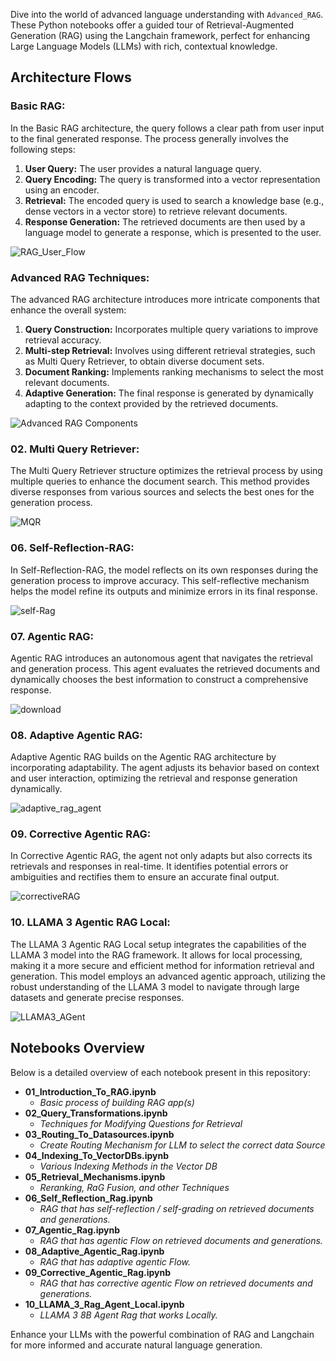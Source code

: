 Dive into the world of advanced language understanding with `Advanced_RAG`. These Python notebooks offer a guided tour of Retrieval-Augmented Generation (RAG) using the Langchain framework, perfect for enhancing Large Language Models (LLMs) with rich, contextual knowledge.

## Architecture Flows

### Basic RAG:
In the Basic RAG architecture, the query follows a clear path from user input to the final generated response. The process generally involves the following steps:
1. **User Query:** The user provides a natural language query.
2. **Query Encoding:** The query is transformed into a vector representation using an encoder.
3. **Retrieval:** The encoded query is used to search a knowledge base (e.g., dense vectors in a vector store) to retrieve relevant documents.
4. **Response Generation:** The retrieved documents are then used by a language model to generate a response, which is presented to the user.

![RAG_User_Flow](https://github.com/NisaarAgharia/RAG_From_Scratch/assets/22457544/dc390fc3-5c41-4c8e-b16e-268606a8f4ed)

### Advanced RAG Techniques:
The advanced RAG architecture introduces more intricate components that enhance the overall system:
1. **Query Construction:** Incorporates multiple query variations to improve retrieval accuracy.
2. **Multi-step Retrieval:** Involves using different retrieval strategies, such as Multi Query Retriever, to obtain diverse document sets.
3. **Document Ranking:** Implements ranking mechanisms to select the most relevant documents.
4. **Adaptive Generation:** The final response is generated by dynamically adapting to the context provided by the retrieved documents.

![Advanced RAG Components](https://github.com/NisaarAgharia/RAG_From_Scratch/assets/22457544/281e8c66-a33f-485f-ad75-e8d450ccba98)

### 02. Multi Query Retriever:
The Multi Query Retriever structure optimizes the retrieval process by using multiple queries to enhance the document search. This method provides diverse responses from various sources and selects the best ones for the generation process.

![MQR](https://github.com/NisaarAgharia/RAG_From_Scratch/assets/22457544/5c0db3f0-59e4-4278-af6f-4120a3bb5637)

### 06. Self-Reflection-RAG:
In Self-Reflection-RAG, the model reflects on its own responses during the generation process to improve accuracy. This self-reflective mechanism helps the model refine its outputs and minimize errors in its final response.

![self-Rag](https://github.com/NisaarAgharia/Advanced_RAG/assets/22457544/2e58751b-c986-4137-8f85-9294301c3f79)

### 07. Agentic RAG:
Agentic RAG introduces an autonomous agent that navigates the retrieval and generation process. This agent evaluates the retrieved documents and dynamically chooses the best information to construct a comprehensive response.

![download](https://github.com/NisaarAgharia/Advanced_RAG/assets/22457544/4258e17e-7dfa-48da-a5b5-753b3de5d1bc)

### 08. Adaptive Agentic RAG:
Adaptive Agentic RAG builds on the Agentic RAG architecture by incorporating adaptability. The agent adjusts its behavior based on context and user interaction, optimizing the retrieval and response generation dynamically.

![adaptive_rag_agent](https://github.com/NisaarAgharia/Advanced_RAG/assets/22457544/283a734d-bd00-4431-8982-fc5e6ce8f15c)

### 09. Corrective Agentic RAG:
In Corrective Agentic RAG, the agent not only adapts but also corrects its retrievals and responses in real-time. It identifies potential errors or ambiguities and rectifies them to ensure an accurate final output.

![correctiveRAG](https://github.com/NisaarAgharia/Advanced_RAG/assets/22457544/68968fa8-0b0e-46ca-a80e-b30645b1e31b)

### 10. LLAMA 3 Agentic RAG Local:
The LLAMA 3 Agentic RAG Local setup integrates the capabilities of the LLAMA 3 model into the RAG framework. It allows for local processing, making it a more secure and efficient method for information retrieval and generation. This model employs an advanced agentic approach, utilizing the robust understanding of the LLAMA 3 model to navigate through large datasets and generate precise responses.

![LLAMA3_AGent](https://github.com/NisaarAgharia/Advanced_RAG/assets/22457544/a9408eea-814f-416e-a8f6-aec361410719)


## Notebooks Overview
Below is a detailed overview of each notebook present in this repository:

- **01_Introduction_To_RAG.ipynb**
  - _Basic process of building RAG app(s)_
- **02_Query_Transformations.ipynb**
  - _Techniques for Modifying Questions for Retrieval_
- **03_Routing_To_Datasources.ipynb**
  - _Create Routing Mechanism for LLM to select the correct data Source_
- **04_Indexing_To_VectorDBs.ipynb**
  - _Various Indexing Methods in the Vector DB_
- **05_Retrieval_Mechanisms.ipynb**
  - _Reranking, RaG Fusion, and other Techniques_
- **06_Self_Reflection_Rag.ipynb**
  - _RAG that has self-reflection / self-grading on retrieved documents and generations._
- **07_Agentic_Rag.ipynb**
  - _RAG that has agentic Flow on retrieved documents and generations._
- **08_Adaptive_Agentic_Rag.ipynb**
  - _RAG that has adaptive agentic Flow._
- **09_Corrective_Agentic_Rag.ipynb**
  - _RAG that has corrective agentic Flow on retrieved documents and generations._
- **10_LLAMA_3_Rag_Agent_Local.ipynb**
  - _LLAMA 3 8B Agent Rag that works Locally._


Enhance your LLMs with the powerful combination of RAG and Langchain for more informed and accurate natural language generation.
